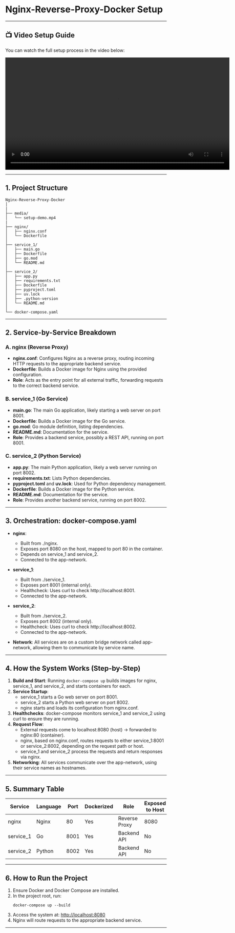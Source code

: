 # Nginx-Reverse-Proxy-Docker Setup

---

## 📺 Video Setup Guide

You can watch the full setup process in the video below:

<video src="media/setup-demo.mp4" controls width="700">
  Your browser does not support the video tag.
</video>

---

## 1. Project Structure

```
Nginx-Reverse-Proxy-Docker
│
|
├── media/
│   └── setup-demo.mp4
|
├── nginx/
│   ├── nginx.conf
│   └── Dockerfile
│
├── service_1/
│   ├── main.go
│   ├── Dockerfile
│   ├── go.mod
│   └── README.md
│
├── service_2/
│   ├── app.py
│   ├── requirements.txt
│   ├── Dockerfile
│   ├── pyproject.toml
│   ├── uv.lock
│   ├── .python-version
│   └── README.md
│
└── docker-compose.yaml
```

---

## 2. Service-by-Service Breakdown

### A. nginx (Reverse Proxy)
- **nginx.conf**: Configures Nginx as a reverse proxy, routing incoming HTTP requests to the appropriate backend service.
- **Dockerfile**: Builds a Docker image for Nginx using the provided configuration.
- **Role**: Acts as the entry point for all external traffic, forwarding requests to the correct backend service.

### B. service_1 (Go Service)
- **main.go**: The main Go application, likely starting a web server on port 8001.
- **Dockerfile**: Builds a Docker image for the Go service.
- **go.mod**: Go module definition, listing dependencies.
- **README.md**: Documentation for the service.
- **Role**: Provides a backend service, possibly a REST API, running on port 8001.

### C. service_2 (Python Service)
- **app.py**: The main Python application, likely a web server running on port 8002.
- **requirements.txt**: Lists Python dependencies.
- **pyproject.toml** and **uv.lock**: Used for Python dependency management.
- **Dockerfile**: Builds a Docker image for the Python service.
- **README.md**: Documentation for the service.
- **Role**: Provides another backend service, running on port 8002.

---

## 3. Orchestration: docker-compose.yaml

- **nginx**:
  - Built from ./nginx.
  - Exposes port 8080 on the host, mapped to port 80 in the container.
  - Depends on service_1 and service_2.
  - Connected to the app-network.

- **service_1**:
  - Built from ./service_1.
  - Exposes port 8001 (internal only).
  - Healthcheck: Uses curl to check http://localhost:8001.
  - Connected to the app-network.

- **service_2**:
  - Built from ./service_2.
  - Exposes port 8002 (internal only).
  - Healthcheck: Uses curl to check http://localhost:8002.
  - Connected to the app-network.

- **Network**: All services are on a custom bridge network called app-network, allowing them to communicate by service name.

---

## 4. How the System Works (Step-by-Step)

1. **Build and Start**: Running `docker-compose up` builds images for nginx, service_1, and service_2, and starts containers for each.
2. **Service Startup**:
   - service_1 starts a Go web server on port 8001.
   - service_2 starts a Python web server on port 8002.
   - nginx starts and loads its configuration from nginx.conf.
3. **Healthchecks**: docker-compose monitors service_1 and service_2 using curl to ensure they are running.
4. **Request Flow**:
   - External requests come to localhost:8080 (host) → forwarded to nginx:80 (container).
   - nginx, based on nginx.conf, routes requests to either service_1:8001 or service_2:8002, depending on the request path or host.
   - service_1 and service_2 process the requests and return responses via nginx.
5. **Networking**: All services communicate over the app-network, using their service names as hostnames.

---

## 5. Summary Table

| Service     | Language | Port | Dockerized | Role                | Exposed to Host | Internal Name |
|-------------|----------|------|------------|---------------------|-----------------|--------------|
| nginx       | Nginx    | 80   | Yes        | Reverse Proxy       | 8080            | nginx        |
| service_1   | Go       | 8001 | Yes        | Backend API         | No              | service_1    |
| service_2   | Python   | 8002 | Yes        | Backend API         | No              | service_2    |

---

## 6. How to Run the Project

1. Ensure Docker and Docker Compose are installed.
2. In the project root, run:
   ```
   docker-compose up --build
   ```
3. Access the system at: [http://localhost:8080](http://localhost:8080)
4. Nginx will route requests to the appropriate backend service.

---